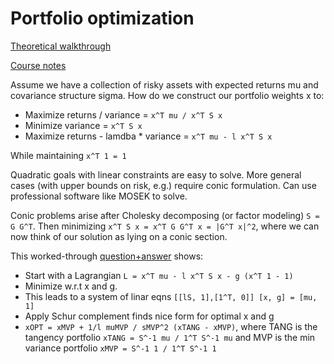 # Portfolio optimization

[Theoretical walkthrough](https://docs.mosek.com/MOSEKPortfolioCookbook-a4paper.pdf)

[Course notes](https://faculty.washington.edu/ezivot/econ424/portfolioTheoryMatrix.pdf)

Assume we have a collection of risky assets with expected returns mu and
covariance structure sigma. How do we construct our portfolio weights x to:
  * Maximize returns / variance = `x^T mu / x^T S x`
  * Minimize variance = `x^T S x`
  * Maximize returns - lamdba * variance = `x^T mu - l x^T S x`

While maintaining `x^T 1 = 1`

Quadratic goals with linear constraints are easy to solve. More general cases
(with upper bounds on risk, e.g.) require conic formulation. Can use
professional software like MOSEK to solve.

Conic problems arise after Cholesky decomposing (or factor modeling) `S = G
G^T`. Then minimizing `x^T S x = x^T G G^T x = |G^T x|^2`, where we can now
think of our solution as lying on a conic section.

This worked-through [question+answer](https://quant.stackexchange.com/questions/59202/derivation-of-mean-variance-portfolio-weights-as-closed-form-analytical-solution) 
shows:
  * Start with a Lagrangian `L = x^T mu - l x^T S x - g (x^T 1 - 1)`
  * Minimize w.r.t x and g. 
  * This leads to a system of linar eqns `[[lS, 1],[1^T, 0]] [x, g] = [mu, 1]`
  * Apply Schur complement finds nice form for optimal x and g
  * `xOPT = xMVP + 1/l muMVP / sMVP^2 (xTANG - xMVP)`, where TANG is the
    tangency portfolio `xTANG = S^-1 mu / 1^T S^-1 mu` and MVP is the min
    variance portfolio `xMVP = S^-1 1 / 1^T S^-1 1`
